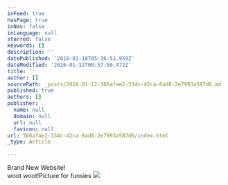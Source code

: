 ```yaml
---
inFeed: true
hasPage: true
inNav: false
inLanguage: null
starred: false
keywords: []
description: ''
datePublished: '2016-01-18T05:36:51.959Z'
dateModified: '2016-01-12T00:57:50.472Z'
title: ''
author: []
sourcePath: _posts/2016-01-12-366afae2-334c-42ca-8ad8-2e7993a587d6.md
published: true
authors: []
publisher:
  name: null
  domain: null
  url: null
  favicon: null
url: 366afae2-334c-42ca-8ad8-2e7993a587d6/index.html
_type: Article

---
```

Brand New Website!  
woot woot!Picture for funsies
![](https://s3-us-west-2.amazonaws.com/the-grid-img/p/226c0303b217e98a6bf26ab95dc7ac7f2825eb79.jpg)